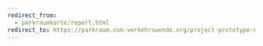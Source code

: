 ```yaml
---
redirect_from:
  - parkraumkarte/report.html
redirect_to: https://parkraum.osm-verkehrswende.org/project-prototype-neukoelln/report
---
```

